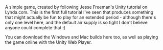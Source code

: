 ---
---
A simple game, created by following Jesse Freeman's Unity tutorial on Lynda.com. This
is the first full tutorial I've seen that produces something that might actually be
fun to play for an extended period - although there's only one level here, and the
default air supply is so tight I don't believe anyone could complete that :)

You can download the Windows and Mac builds here too, as well as playing the game
online with the Unity Web Player.

